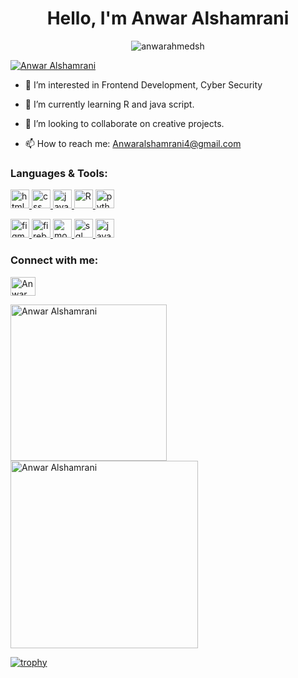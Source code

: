 <h1 align="center">Hello, I'm Anwar Alshamrani </h1>

<p align="center"> <img src="https://komarev.com/ghpvc/?username=anwarahmedsh&label=Profile%20views&color=0e75b6&style=flat" alt="anwarahmedsh" /> </p>

<p align="left">
  <a href="https://www.linkedin.com/in/anwar-alshamrani-606702243?utm_source=share&utm_campaign=share_via&utm_content=profile&utm_medium=ios_app" target="_blank">
    <img src="https://img.shields.io/badge/Connect-LinkedIn-blue?style=for-the-badge&logo=linkedin" alt="Anwar Alshamrani" />
  </a>
</p>

- 👀 I’m interested in Frontend Development, Cyber Security
  
- 🌱 I’m currently learning R and java script.
  
- 💞️ I’m looking to collaborate on creative projects.
  
- 📫 How to reach me: Anwaralshamrani4@gmail.com

<h3 align="left">Languages & Tools:</h3>
<p align="left"> 
  <a href="https://www.w3.org/html/" target="_blank" rel="noreferrer"> <img src="https://www.vectorlogo.zone/logos/w3_html5/w3_html5-icon.svg" alt="html" width="30" height="30"/> </a>
  <a href="https://www.w3.org/Style/CSS/" target="_blank" rel="noreferrer"> <img src="https://www.vectorlogo.zone/logos/netlify/netlify-icon.svg" alt="css" width="30" height="30"/> </a>
  <a href="https://www.javascript.com/" target="_blank" rel="noreferrer"> <img src="https://www.vectorlogo.zone/logos/javascript/javascript-icon.svg" alt="javascript" width="30" height="30"/> </a>
  <a href="https://www.r-project.org/" target="_blank" rel="noreferrer"> <img src="https://www.vectorlogo.zone/logos/r-project/r-project-icon.svg" alt="R" width="30" height="30"/> </a>
  <a href="https://www.python.org/" target="_blank" rel="noreferrer"> <img src="https://www.vectorlogo.zone/logos/python/python-icon.svg" alt="python" width="30" height="30"/> </a>
</p>
<p align="left">
  <a href="https://www.figma.com/" target="_blank" rel="noreferrer"> <img src="https://www.vectorlogo.zone/logos/figma/figma-icon.svg" alt="figma" width="30" height="30"/> </a>
  <a href="https://firebase.google.com/" target="_blank" rel="noreferrer"> <img src="https://www.vectorlogo.zone/logos/firebase/firebase-icon.svg" alt="firebase" width="30" height="30"/> </a>
  <a href="https://www.mongodb.com/" target="_blank" rel="noreferrer"> <img src="https://www.vectorlogo.zone/logos/mongodb/mongodb-icon.svg" alt="mongodb" width="30" height="30"/> </a>
  <a href="https://www.w3schools.com/sql/" target="_blank" rel="noreferrer"> <img src="https://www.vectorlogo.zone/logos/mysql/mysql-icon.svg" alt="sql" width="30" height="30"/> </a>
 <a href="https://www.java.com/" target="_blank" rel="noreferrer">
  <img src="https://www.vectorlogo.zone/logos/java/java-icon.svg" alt="java" width="30" height="30"/>
</a>
</p>

<h3 align="left">Connect with me:</h3>
<p align="left">
  <a href="https://www.linkedin.com/in/anwar-alshamrani-606702243?utm_source=share&utm_campaign=share_via&utm_content=profile&utm_medium=ios_app" target="_blank"><img align="center" src="https://raw.githubusercontent.com/rahuldkjain/github-profile-readme-generator/master/src/images/icons/Social/linked-in-alt.svg" alt="Anwar Alshamrani" height="30" width="40" /></a>
</p>

<p><img align="left" src="https://github-readme-stats.vercel.app/api/top-langs?username=anwarahmedsh&show_icons=true&locale=en&layout=compact" alt="Anwar Alshamrani" width="250" /></p>

<p>&nbsp;<img align="center" src="https://github-readme-stats.vercel.app/api?username=anwarahmedsh&show_icons=true&locale=en" alt="Anwar Alshamrani" width="300" /></p>

[![trophy](https://github-profile-trophy.vercel.app/?username=anwarahmedsh&theme=onedark)](https://github.com/anwarahmedsh/github-profile-trophy)
